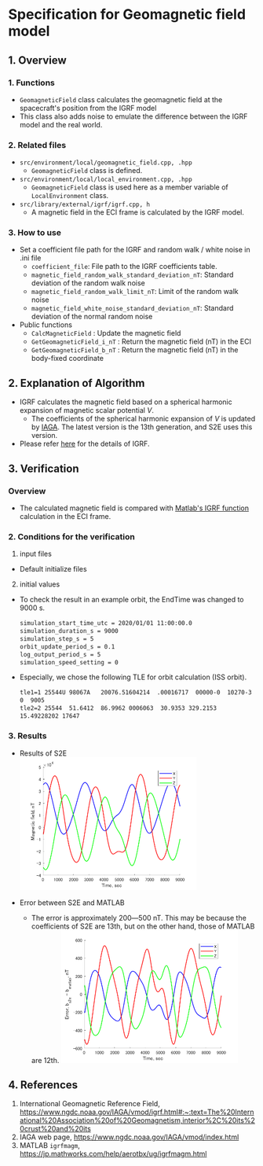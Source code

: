 # Specification for Geomagnetic field model

## 1.  Overview
### 1. Functions 
+ `GeomagneticField` class calculates the geomagnetic field at the spacecraft's position from the IGRF model
+ This class also adds noise to emulate the difference between the IGRF model and the real world.

### 2. Related files
+ `src/environment/local/geomagnetic_field.cpp, .hpp`
  + `GeomagneticField` class is defined.
+ `src/environment/local/local_environment.cpp, .hpp`
  + `GeomagneticField` class is used here as a member variable of `LocalEnvironment` class.
+ `src/library/external/igrf/igrf.cpp, h`
  + A magnetic field in the ECI frame is calculated by the IGRF model.

### 3. How to use
+ Set a coefficient file path for the IGRF and random walk / white noise in .ini file
  - `coefficient_file`: File path to the IGRF coefficients table.
  - `magnetic_field_random_walk_standard_deviation_nT`: Standard deviation of the random walk noise
  - `magnetic_field_random_walk_limit_nT`: Limit of the random walk noise
  - `magnetic_field_white_noise_standard_deviation_nT`: Standard deviation of the normal random noise
+ Public functions
  + `CalcMagneticField`  : Update the magnetic field
  + `GetGeomagneticField_i_nT` : Return the magnetic field (nT) in the ECI 
  + `GetGeomagneticField_b_nT` : Return the magnetic field (nT) in the body-fixed coordinate


## 2. Explanation of Algorithm
+ IGRF calculates the magnetic field based on a spherical harmonic expansion of magnetic scalar potential $V$.
  + The coefficients of the spherical harmonic expansion of $V$ is updated by [IAGA](https://www.ngdc.noaa.gov/IAGA/vmod/index.html). The latest version is the 13th generation, and S2E uses this version.
+ Please refer [here](https://www.ngdc.noaa.gov/IAGA/vmod/igrf.html#:~:text=The%20International%20Association%20of%20Geomagnetism,interior%2C%20its%20crust%20and%20its) for the details of IGRF.

## 3. Verification
### Overview
+ The  calculated magnetic field is compared with [Matlab's IGRF function](https://jp.mathworks.com/help/aerotbx/ug/igrfmagm.html) calculation in the ECI frame.

### 2. Conditions for the verification
1. input files
  - Default initialize files

2. initial values
  - To check the result in an example orbit, the EndTime was changed to 9000 s.
    ```
    simulation_start_time_utc = 2020/01/01 11:00:00.0
    simulation_duration_s = 9000
    simulation_step_s = 5
    orbit_update_period_s = 0.1
    log_output_period_s = 5
    simulation_speed_setting = 0
    ```
  - Especially, we chose the following TLE for orbit calculation (ISS orbit).
    ```
    tle1=1 25544U 98067A   20076.51604214  .00016717  00000-0  10270-3 0  9005
    tle2=2 25544  51.6412  86.9962 0006063  30.9353 329.2153 15.49228202 17647
    ```

### 3. Results
+ Results of S2E  
  <img src="./figs/Result_IGRF_S2E.png"  width="360" />

+ Error between S2E and MATLAB
  + The error is approximately 200―500 nT. This may be because the coefficients of S2E are 13th, but on the other hand, those of MATLAB are 12th. 
    <img src="./figs/Error_IGRF_S2E_MATLAB.png"  width="360" />

## 4. References
1. International Geomagnetic Reference Field, https://www.ngdc.noaa.gov/IAGA/vmod/igrf.html#:~:text=The%20International%20Association%20of%20Geomagnetism,interior%2C%20its%20crust%20and%20its
2. IAGA web page, https://www.ngdc.noaa.gov/IAGA/vmod/index.html
3. MATLAB `igrfmagm`, https://jp.mathworks.com/help/aerotbx/ug/igrfmagm.html

